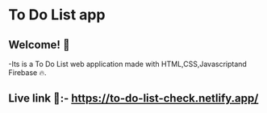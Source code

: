 # To Do List app



## Welcome! 👋
-Its is a To Do List web application made with HTML,CSS,Javascriptand Firebase 🔥.

## Live link 🚀:-  https://to-do-list-check.netlify.app/
